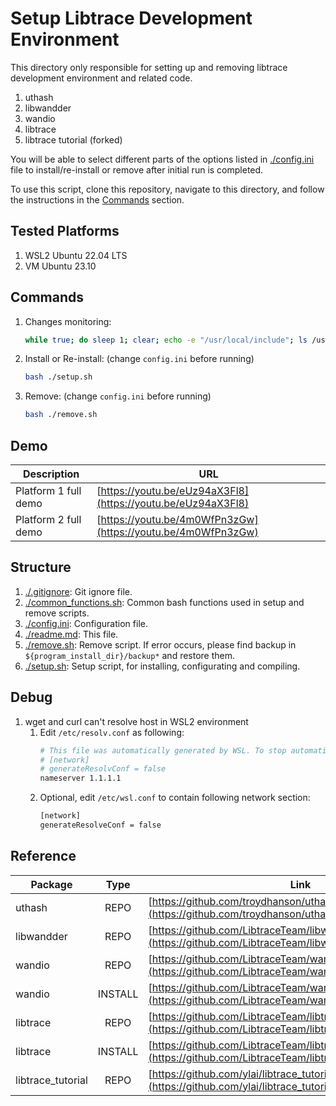# Setup Libtrace Development Environment

This directory only responsible for setting up and removing libtrace development environment and related code.

1. uthash
2. libwandder
3. wandio
4. libtrace
5. libtrace tutorial (forked)

You will be able to select different parts of the options listed in [./config.ini](./config.ini) file to install/re-install or remove after initial run is completed.

To use this script, clone this repository, navigate to this directory, and follow the instructions in the [Commands](#commands) section.

## Tested Platforms

1. WSL2 Ubuntu 22.04 LTS
2. VM Ubuntu 23.10
        
## Commands

1. Changes monitoring: 
    ```bash
    while true; do sleep 1; clear; echo -e "/usr/local/include"; ls /usr/local/include; echo -e "\n/usr/local/lib"; ls /usr/local/lib; echo -e "\n/opt"; ls /opt; done
    ```
2. Install or Re-install: (change `config.ini` before running)
    ```bash
    bash ./setup.sh
    ```
3. Remove: (change `config.ini` before running)
    ```bash
    bash ./remove.sh
    ```

## Demo

| Description          | URL                                                          |
| ---                  | ---                                                          |
| Platform 1 full demo | [https://youtu.be/eUz94aX3Fl8](https://youtu.be/eUz94aX3Fl8) |
| Platform 2 full demo | [https://youtu.be/4m0WfPn3zGw](https://youtu.be/4m0WfPn3zGw) |

## Structure

1. [./.gitignore](./.gitignore): Git ignore file.
2. [./common_functions.sh](./common_functions.sh): Common bash functions used in setup and remove scripts.
3. [./config.ini](./config.ini): Configuration file.
4. [./readme.md](./readme.md): This file.
5. [./remove.sh](./remove.sh): Remove script. If error occurs, please find backup in `${program_install_dir}/backup*` and restore them.
6. [./setup.sh](./setup.sh): Setup script, for installing, configurating and compiling.

## Debug

1. wget and curl can't resolve host in WSL2 environment
    1. Edit `/etc/resolv.conf` as following:
        ```bash
        # This file was automatically generated by WSL. To stop automatic generation of this file, add the following entry to /etc/wsl.conf:
        # [network]
        # generateResolvConf = false
        nameserver 1.1.1.1
        ```
    1. Optional, edit `/etc/wsl.conf` to contain following network section:
        ```bash
        [network]
        generateResolveConf = false
        ```

## Reference

| Package           | Type    | Link                                                                                                                         |
| -------           | :--:    | ----                                                                                                                         |
| uthash            | REPO    | [https://github.com/troydhanson/uthash/tree/master](https://github.com/troydhanson/uthash/tree/master)                       |
| libwandder        | REPO    | [https://github.com/LibtraceTeam/libwandder](https://github.com/LibtraceTeam/libwandder)                                     |
| wandio            | REPO    | [https://github.com/LibtraceTeam/wandio](https://github.com/LibtraceTeam/wandio)                                             |
| wandio            | INSTALL | [https://github.com/LibtraceTeam/wandio/blob/master/INSTALL](https://github.com/LibtraceTeam/wandio/blob/master/INSTALL)     |
| libtrace          | REPO    | [https://github.com/LibtraceTeam/libtrace](https://github.com/LibtraceTeam/libtrace)                                         |
| libtrace          | INSTALL | [https://github.com/LibtraceTeam/libtrace/blob/master/INSTALL](https://github.com/LibtraceTeam/libtrace/blob/master/INSTALL) |
| libtrace_tutorial | REPO    | [https://github.com/ylai/libtrace_tutorial](https://github.com/ylai/libtrace_tutorial)                                       |

